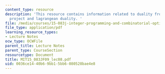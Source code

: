```yaml
---
content_type: resource
description: 'This resource contains information related to duality from lift and
  project and lagrangean duality. '
file: /media/courses/15-083j-integer-programming-and-combinatorial-optimization-fall-2009/0036ce1440b69bb15bb6080528bae4e8_MIT15_083JF09_lec08.pdf
file_type: application/pdf
learning_resource_types:
- Lecture Notes
ocw_type: OCWFile
parent_title: Lecture Notes
parent_type: CourseSection
resourcetype: Document
title: MIT15_083JF09_lec08.pdf
uid: 0036ce14-40b6-9bb1-5bb6-080528bae4e8
---
```

